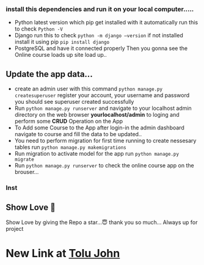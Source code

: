 ### install this dependencies and run it on your local computer.....
- Python latest version which pip get installed with it automatically run this to check `Python -V`
- Django run this to check `python -m django –version` if not installed install it using pip `pip install django`
- PostgreSQL and have it connected properly
Then you gonna see the Online course loads up site load up..

## Update the app data...
- create an admin user with this command  `python manage.py createsuperuser` register your account, your username and password you should see superuser created successfully
- Run `python manage.py runserver` and navigate to your localhost admin directory on the web browser **yourlocalhost/admin** to loging and perform some **CRUD** Operation on the App
- To Add some Course to the App after login-in the admin dashboard navigate to course and fill the data to be updated..
- You need to perform migration for first time running to create nessesary tables run `python manage.py makemigrations`
- Run migration to activate model for the app run `python manage.py migrate`
- Run `python manage.py runserver` to check the online course app on the brouser...

### Inst

## Show Love 💓
Show Love by giving the Repo a star...😇
thank you so much...
Always up for project

# New Link at [Tolu John](https://port.tolujohn.repl.co/)


